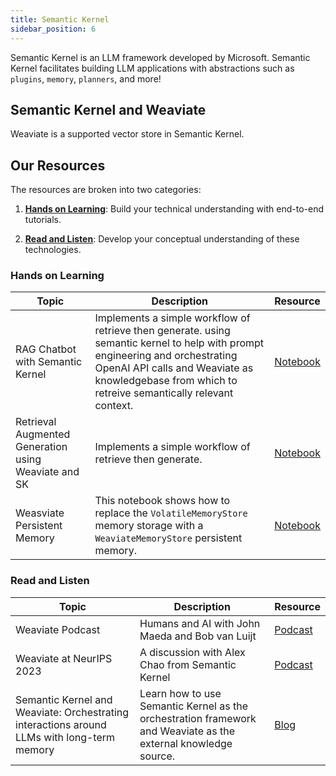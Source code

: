 ```yaml
---
title: Semantic Kernel
sidebar_position: 6
---
```

Semantic Kernel is an LLM framework developed by Microsoft. Semantic Kernel facilitates building LLM applications with abstractions such as `plugins`, `memory`, `planners`, and more! 

## Semantic Kernel and Weaviate
Weaviate is a supported vector store in Semantic Kernel. 


## Our Resources 
The resources are broken into two categories: 
1. [**Hands on Learning**](#hands-on-learning): Build your technical understanding with end-to-end tutorials.

2. [**Read and Listen**](#read-and-listen): Develop your conceptual understanding of these technologies.

### Hands on Learning

| Topic | Description | Resource | 
| --- | --- | --- |
|  RAG Chatbot with Semantic Kernel | Implements a simple workflow of retrieve then generate. using semantic kernel to help with prompt engineering and orchestrating OpenAI API calls and Weaviate as knowledgebase from which to retreive semantically relevant context. | [Notebook](https://github.com/weaviate/recipes/blob/main/integrations/llm-frameworks/semantic-kernel/dotnet/Chatbot_RAG_Weaviate.ipynb) |
| Retrieval Augmented Generation using Weaviate and SK | Implements a simple workflow of retrieve then generate. | [Notebook](https://github.com/weaviate/recipes/blob/main/integrations/llm-frameworks/semantic-kernel/RetrievalAugmentedGeneration_Weaviate.ipynb) |
| Weasviate Persistent Memory | This notebook shows how to replace the `VolatileMemoryStore` memory storage with a `WeaviateMemoryStore` persistent memory. | [Notebook](https://github.com/weaviate/recipes/blob/main/integrations/llm-frameworks/semantic-kernel/weaviate-persistent-memory.ipynb) | 


### Read and Listen 
| Topic | Description | Resource | 
| --- | --- | --- |
| Weaviate Podcast | Humans and AI with John Maeda and Bob van Luijt | [Podcast](https://youtu.be/c9t0VViIP9c?feature=shared) |
| Weaviate at NeurIPS 2023 | A discussion with Alex Chao from Semantic Kernel | [Podcast](https://www.youtube.com/watch?v=xrZxk0H2cmY) |
| Semantic Kernel and Weaviate: Orchestrating interactions around LLMs with long-term memory | Learn how to use Semantic Kernel as the orchestration framework and Weaviate as the external knowledge source. | [Blog](https://devblogs.microsoft.com/semantic-kernel/guest-post-semantic-kernel-and-weaviate-orchestrating-interactions-around-llms-with-long-term-memory/) |